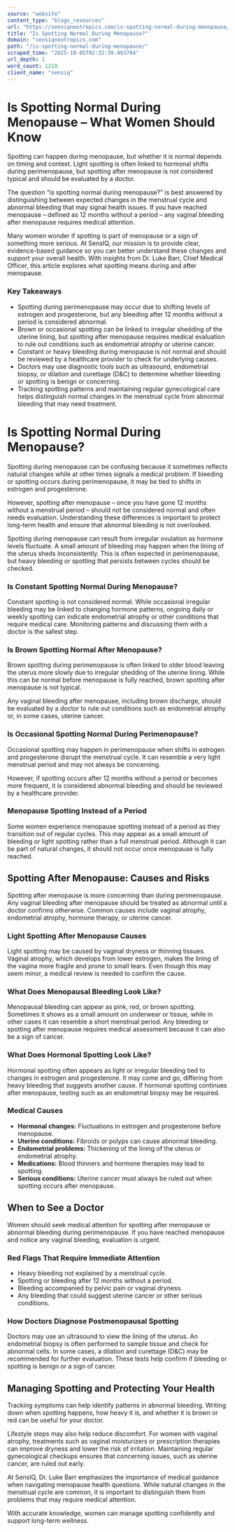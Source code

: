 ```yaml
---
source: "website"
content_type: "blogs_resources"
url: "https://sensiqnootropics.com/is-spotting-normal-during-menopause/"
title: "Is Spotting Normal During Menopause?"
domain: "sensiqnootropics.com"
path: "/is-spotting-normal-during-menopause/"
scraped_time: "2025-10-05T02:32:39.493704"
url_depth: 1
word_count: 1210
client_name: "sensiq"
---
```


# Is Spotting Normal During Menopause – What Women Should Know

Spotting can happen during menopause, but whether it is normal depends on timing and context. Light spotting is often linked to hormonal shifts during perimenopause, but spotting after menopause is not considered typical and should be evaluated by a doctor.

The question “is spotting normal during menopause?” is best answered by distinguishing between expected changes in the menstrual cycle and abnormal bleeding that may signal health issues. If you have reached menopause – defined as 12 months without a period – any vaginal bleeding after menopause requires medical attention.

Many women wonder if spotting is part of menopause or a sign of something more serious. At SensIQ, our mission is to provide clear, evidence-based guidance so you can better understand these changes and support your overall health. With insights from Dr. Luke Barr, Chief Medical Officer, this article explores what spotting means during and after menopause.

### Key Takeaways

* Spotting during perimenopause may occur due to shifting levels of estrogen and progesterone, but any bleeding after 12 months without a period is considered abnormal.
* Brown or occasional spotting can be linked to irregular shedding of the uterine lining, but spotting after menopause requires medical evaluation to rule out conditions such as endometrial atrophy or uterine cancer.
* Constant or heavy bleeding during menopause is not normal and should be reviewed by a healthcare provider to check for underlying causes.
* Doctors may use diagnostic tools such as ultrasound, endometrial biopsy, or dilation and curettage (D&C) to determine whether bleeding or spotting is benign or concerning.
* Tracking spotting patterns and maintaining regular gynecological care helps distinguish normal changes in the menstrual cycle from abnormal bleeding that may need treatment.

# Is Spotting Normal During Menopause?

Spotting during menopause can be confusing because it sometimes reflects natural changes while at other times signals a medical problem. If bleeding or spotting occurs during perimenopause, it may be tied to shifts in estrogen and progesterone.

However, spotting after menopause – once you have gone 12 months without a menstrual period – should not be considered normal and often needs evaluation. Understanding these differences is important to protect long-term health and ensure that abnormal bleeding is not overlooked.

Spotting during menopause can result from irregular ovulation as hormone levels fluctuate. A small amount of bleeding may happen when the lining of the uterus sheds inconsistently. This is often expected in perimenopause, but heavy bleeding or spotting that persists between cycles should be checked.

### Is Constant Spotting Normal During Menopause?

Constant spotting is not considered normal. While occasional irregular bleeding may be linked to changing hormone patterns, ongoing daily or weekly spotting can indicate endometrial atrophy or other conditions that require medical care. Monitoring patterns and discussing them with a doctor is the safest step.

### Is Brown Spotting Normal After Menopause?

Brown spotting during perimenopause is often linked to older blood leaving the uterus more slowly due to irregular shedding of the uterine lining. While this can be normal before menopause is fully reached, brown spotting after menopause is not typical.

Any vaginal bleeding after menopause, including brown discharge, should be evaluated by a doctor to rule out conditions such as endometrial atrophy or, in some cases, uterine cancer.

### Is Occasional Spotting Normal During Perimenopause?

Occasional spotting may happen in perimenopause when shifts in estrogen and progesterone disrupt the menstrual cycle. It can resemble a very light menstrual period and may not always be concerning.

However, if spotting occurs after 12 months without a period or becomes more frequent, it is considered abnormal bleeding and should be reviewed by a healthcare provider.

### Menopause Spotting Instead of a Period

Some women experience menopause spotting instead of a period as they transition out of regular cycles. This may appear as a small amount of bleeding or light spotting rather than a full menstrual period. Although it can be part of natural changes, it should not occur once menopause is fully reached.

## Spotting After Menopause: Causes and Risks

Spotting after menopause is more concerning than during perimenopause. Any vaginal bleeding after menopause should be treated as abnormal until a doctor confirms otherwise. Common causes include vaginal atrophy, endometrial atrophy, hormone therapy, or uterine cancer.

### Light Spotting After Menopause Causes

Light spotting may be caused by vaginal dryness or thinning tissues. Vaginal atrophy, which develops from lower estrogen, makes the lining of the vagina more fragile and prone to small tears. Even though this may seem minor, a medical review is needed to confirm the cause.

### What Does Menopausal Bleeding Look Like?

Menopausal bleeding can appear as pink, red, or brown spotting. Sometimes it shows as a small amount on underwear or tissue, while in other cases it can resemble a short menstrual period. Any bleeding or spotting after menopause requires medical assessment because it can also be a sign of cancer.

### What Does Hormonal Spotting Look Like?

Hormonal spotting often appears as light or irregular bleeding tied to changes in estrogen and progesterone. It may come and go, differing from heavy bleeding that suggests another cause. If hormonal spotting continues after menopause, testing such as an endometrial biopsy may be required.

### Medical Causes

* **Hormonal changes:** Fluctuations in estrogen and progesterone before menopause.
* **Uterine conditions:** Fibroids or polyps can cause abnormal bleeding.
* **Endometrial problems:** Thickening of the lining of the uterus or endometrial atrophy.
* **Medications:** Blood thinners and hormone therapies may lead to spotting.
* **Serious conditions:** Uterine cancer must always be ruled out when spotting occurs after menopause.

## When to See a Doctor

Women should seek medical attention for spotting after menopause or abnormal bleeding during perimenopause. If you have reached menopause and notice any vaginal bleeding, evaluation is urgent.

### Red Flags That Require Immediate Attention

* Heavy bleeding not explained by a menstrual cycle.
* Spotting or bleeding after 12 months without a period.
* Bleeding accompanied by pelvic pain or vaginal dryness.
* Any bleeding that could suggest uterine cancer or other serious conditions.

### How Doctors Diagnose Postmenopausal Spotting

Doctors may use an ultrasound to view the lining of the uterus. An endometrial biopsy is often performed to sample tissue and check for abnormal cells. In some cases, a dilation and curettage (D&C) may be recommended for further evaluation. These tests help confirm if bleeding or spotting is benign or a sign of cancer.

## Managing Spotting and Protecting Your Health

Tracking symptoms can help identify patterns in abnormal bleeding. Writing down when spotting happens, how heavy it is, and whether it is brown or red can be useful for your doctor.

Lifestyle steps may also help reduce discomfort. For women with vaginal atrophy, treatments such as vaginal moisturizers or prescription therapies can improve dryness and lower the risk of irritation. Maintaining regular gynecological checkups ensures that concerning issues, such as uterine cancer, are ruled out early.

At SensIQ, Dr. Luke Barr emphasizes the importance of medical guidance when navigating menopause health questions. While natural changes in the menstrual cycle are common, it is important to distinguish them from problems that may require medical attention.

With accurate knowledge, women can manage spotting confidently and support long-term wellness.